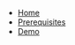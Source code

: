 * [Home](home.md)
* [Prerequisites](getting_started/prerequisites.md)
* [Demo](getting_started/demo.md)